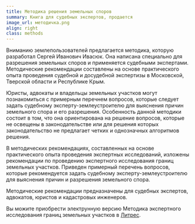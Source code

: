 ```yaml
---
title: Методика решения земельных споров
summary: Книга для судебных экспертов, продается
image_url: методичка.png     
align: right
class: methods         
---
```

Вниманию землепользователей предлагается методика, которую разработал Сергей Иванович Ивасюк. Она написана специально для разрешения земельных споров и применяется судебными экспертами. Методические рекомендации составлены на основе практического опыта проведения судебной и досудебной экспертизы в Московской, Тверской области и Республике Крым. 

Юристы, адвокаты и владельцы земельных участков могут познакомиться с примерным перечнем вопросов, которые следует задать судебному эксперту-землеустроителю для выяснения причин земельного спора и его разрешения. Особенность данной методики состоит в том, что она ориентирована на решение вопросов, которые не освещены в законодательстве или для решения которых законодательство не предлагает четких и однозначных алгоритмов решения.

В методических рекомендациях, составленных на основе практического опыта проведения экспертных исследований, изложены рекомендации по проведению экспертного исследования границ земельных участков. Приведен примерный перечень вопросов, которые рекомендуется задать судебному эксперту-землеустроителю для выяснения причин и разрешения земельного спора.

Методические рекомендации предназначены для судебных экспертов, адвокатов, юристов и кадастровых инженеров. 

Вы можите приобрести электрунную версию Методика экспертного исследования границ земельных участков в [Литрес](https://www.litres.ru/book/s-i-ivasuk/metodika-ekspertnogo-issledovaniya-granic-zemelnyh-uchastkov-68875623/).

